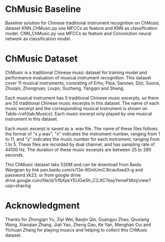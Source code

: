 # ChMusic Baseline
Baseline solution for Chinese traditional instrument recognition on ChMusic dataset
KNN_ChMusic.py use MFCCs as feature and KNN as classification model.
CNN_ChMusic.py use MFCCs as feature and Convolution neural network as classification model.

# ChMusic Dataset
ChMusic is a traditional Chinese music dataset for training model and performance evaluation of musical instrument recognition. 
This dataset cover 11 musical instruments, consisting of Erhu, Pipa, Sanxian, Dizi, Suona, Zhuiqin, Zhongruan, Liuqin, Guzheng, Yangqin and Sheng.

Each musical instrument has 5 traditional Chinese music excerpts, so there are 55 traditional Chinese music excerpts in this dataset. The name of each music excerpt and the corresponding musical instrument is shown on Table~\ref{tab:Musics}. Each music excerpt only played by one musical instrument in this dataset.

Each music excerpt is saved as a .wav file. The name of these files follows the format of "x.y.wav", "x" indicates the instrument number, ranging from 1 to 11, and "y" indicates the music number for each instrument, ranging from 1 to 5. These files are recorded by dual channel, and has sampling rate of 44100 Hz. The duration of these music excerpts are between 25 to 280 seconds.

This ChMusic dataset taks 530M and can be download from Baidu Wangpan by link 
pan.baidu.com/s/13e-6GnVJmC3tcwJtxed3-g and password xk23, 
or from google drive 
drive.google.com/file/d/1rfbXpkYEUGw5h_CZJtC7eayYemeFMzij/view?usp=sharing

# Acknowledgment
Thanks for Zhongqin Yu, Ziyi Wei, Baojin Qin, Guangyu Zhao, Qiuxiang Wang, Xiaoqian Zhang, Jiali Yao, Zheng Gao, Ke Yan, Menghao Cui and Yichuan Zhang for playing musics and helping to collect this ChMusic dataset.
